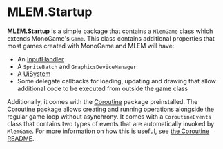 # MLEM.Startup

**MLEM.Startup** is a simple package that contains a `MlemGame` class which extends MonoGame's `Game`. This class contains additional properties that most games created with MonoGame and MLEM will have:
- An [InputHandler](xref:MLEM.Input.InputHandler)
- A `SpriteBatch` and `GraphicsDeviceManager`
- A [UiSystem](ui.md)
- Some delegate callbacks for loading, updating and drawing that allow additional code to be executed from outside the game class

Additionally, it comes with the [Coroutine](https://www.nuget.org/packages/Coroutine) package preinstalled. The Coroutine package allows creating and running operations alongside the regular game loop without asynchrony. It comes with a `CoroutineEvents` class that contains two types of events that are automatically invoked by `MlemGame`. For more information on how this is useful, see [the Coroutine README](https://github.com/Ellpeck/Coroutine/blob/main/README.md).